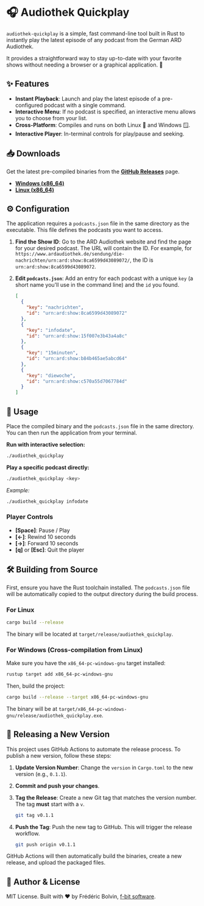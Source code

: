 # 🎧 Audiothek Quickplay

`audiothek-quickplay` is a simple, fast command-line tool built in Rust to instantly play the latest episode of any podcast from the German ARD Audiothek.

It provides a straightforward way to stay up-to-date with your favorite shows without needing a browser or a graphical application. 🚀

## ✨ Features

- **Instant Playback**: Launch and play the latest episode of a pre-configured podcast with a single command.
- **Interactive Menu**: If no podcast is specified, an interactive menu allows you to choose from your list.
- **Cross-Platform**: Compiles and runs on both Linux 🐧 and Windows 🪟.
- **Interactive Player**: In-terminal controls for play/pause and seeking.

## 📥 Downloads

Get the latest pre-compiled binaries from the [**GitHub Releases**](https://github.com/Fensterbank/audiothek-quickplay/releases/latest) page.

- [**Windows (x86_64)**](https://github.com/Fensterbank/audiothek-quickplay/releases/latest/download/audiothek-quickplay-windows-x86_64.zip)
- [**Linux (x86_64)**](https://github.com/Fensterbank/audiothek-quickplay/releases/latest/download/audiothek-quickplay-linux-x86_64.tar.gz)

## ⚙️ Configuration

The application requires a `podcasts.json` file in the same directory as the executable. This file defines the podcasts you want to access.

1.  **Find the Show ID**: Go to the ARD Audiothek website and find the page for your desired podcast. The URL will contain the ID. For example, for `https://www.ardaudiothek.de/sendung/die-nachrichten/urn:ard:show:8ca6599d43089072/`, the ID is `urn:ard:show:8ca6599d43089072`.

2.  **Edit `podcasts.json`**: Add an entry for each podcast with a unique `key` (a short name you'll use in the command line) and the `id` you found.

    ```json
    [
      {
        "key": "nachrichten",
        "id": "urn:ard:show:8ca6599d43089072"
      },
      {
        "key": "infodate",
        "id": "urn:ard:show:15f007e3b43a4a8c"
      },
      {
        "key": "15minuten",
        "id": "urn:ard:show:b84b465ae5abcd64"
      },
      {
        "key": "diewoche",
        "id": "urn:ard:show:c570a55d7067784d"
      }
    ]
    ```

## 🚀 Usage

Place the compiled binary and the `podcasts.json` file in the same directory. You can then run the application from your terminal.

**Run with interactive selection:**

```bash
./audiothek_quickplay
```

**Play a specific podcast directly:**

```bash
./audiothek_quickplay <key>
```

*Example:*

```bash
./audiothek_quickplay infodate
```

### Player Controls

- **[Space]**: Pause / Play
- **[<-]**: Rewind 10 seconds
- **[->]**: Forward 10 seconds
- **[q]** or **[Esc]**: Quit the player

## 🛠️ Building from Source

First, ensure you have the Rust toolchain installed. The `podcasts.json` file will be automatically copied to the output directory during the build process.

### For Linux

```bash
cargo build --release
```

The binary will be located at `target/release/audiothek_quickplay`.

### For Windows (Cross-compilation from Linux)

Make sure you have the `x86_64-pc-windows-gnu` target installed:

```bash
rustup target add x86_64-pc-windows-gnu
```

Then, build the project:

```bash
cargo build --release --target x86_64-pc-windows-gnu
```

The binary will be at `target/x86_64-pc-windows-gnu/release/audiothek_quickplay.exe`.

## 🚀 Releasing a New Version

This project uses GitHub Actions to automate the release process. To publish a new version, follow these steps:

1.  **Update Version Number**: Change the `version` in `Cargo.toml` to the new version (e.g., `0.1.1`).

2.  **Commit and push your changes**.

3.  **Tag the Release**: Create a new Git tag that matches the version number. The tag **must** start with a `v`.
    ```bash
    git tag v0.1.1
    ```

4.  **Push the Tag**: Push the new tag to GitHub. This will trigger the release workflow.
    ```bash
    git push origin v0.1.1
    ```

GitHub Actions will then automatically build the binaries, create a new release, and upload the packaged files.

## 📄 Author & License
MIT License. Built with ❤️ by Frédéric Bolvin, [f-bit software](https://f-bit.software).  
